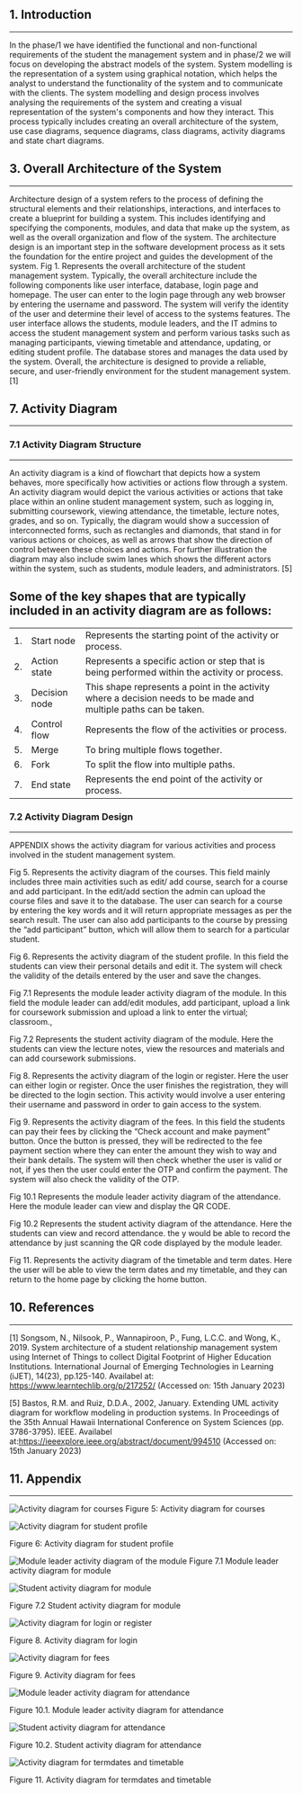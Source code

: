 ## **1. Introduction**
---
In the phase/1 we have identified the functional and non-functional requirements of the student the management system and in phase/2 we will focus on developing the abstract models of the system. System modelling is the representation of a system using graphical notation, which helps the analyst to understand the functionality of the system and to communicate with the clients. The system modelling and design process involves analysing the requirements of the system and creating a visual representation of the system's components and how they interact. This process typically includes creating an overall architecture of the system, use case diagrams, sequence diagrams, class diagrams, activity diagrams and state chart diagrams.

## **3. Overall Architecture of the System**
---
Architecture design of a system refers to the process of defining the structural elements and their relationships, interactions, and interfaces to create a blueprint for building a system. This includes identifying and specifying the components, modules, and data that make up the system, as well as the overall organization and flow of the system. The architecture design is an important step in the software development process as it sets the foundation for the entire project and guides the development of the system. 
Fig 1. Represents the overall architecture of the student management system. Typically, the overall architecture include the following components like user interface, database, login page and homepage. The user can enter to the login page through any web browser by entering the username and password. The system will verify the identity of the user and determine their level of access to the systems features. The user interface allows the students, module leaders, and the IT admins to access the student management system and perform various tasks such as managing participants, viewing timetable and attendance, updating, or editing student profile. The database stores and manages the data used by the system. Overall, the architecture is designed to provide a reliable, secure, and user-friendly environment for the student management system.[1]  


## **7. Activity Diagram**
---
### **7.1 Activity Diagram Structure**
---

An activity diagram is a kind of flowchart that depicts how a system behaves, more specifically how activities or actions flow through a system. An activity diagram would depict the various activities or actions that take place within an online student management system, such as logging in, submitting coursework, viewing attendance, the timetable, lecture notes, grades, and so on. Typically, the diagram would show a succession of interconnected forms, such as rectangles and diamonds, that stand in for various actions or choices, as well as arrows that show the direction of control between these choices and actions. For further illustration the diagram may also include swim lanes which shows the different actors within the system, such as students, module leaders, and administrators. [5]

Some of the key shapes that are typically included in an activity diagram are as follows: 
---
|  |   |   |
|---|---|---|
|1.|Start node|Represents the starting point of the activity or process.|
|2.|Action state|Represents a specific action or step that is being performed within the activity or process.|
|3.|Decision node|This shape represents a point in the activity where a decision needs to be made and multiple paths can be taken.|
|4.|Control flow|Represents the flow of the activities or process.|
|5.|Merge|To bring multiple flows together.|
|6.|Fork|To split the flow into multiple paths.|
|7.|End state|Represents the end point of the activity or process.|

### **7.2 Activity Diagram Design**
---
APPENDIX shows the activity diagram for various activities and process involved in the student management system. 

Fig 5. Represents the activity diagram of the courses. This field mainly includes three main activities such as edit/ add course, search for a course and add participant.  In the edit/add section the admin can upload the course files and save it to the database. The user can search for a course by entering the key words and it will return appropriate messages as per the search result. The user can also add participants to the course by pressing the “add participant” button, which will allow them to search for a particular student. 

Fig 6. Represents the activity diagram of the student profile. In this field the students can view their personal details and edit it. The system will check the validity of the details entered by the user and save the changes.  

Fig 7.1 Represents the module leader activity diagram of the module. In this field the module leader can add/edit modules, add participant, upload a link for coursework submission and upload a link to enter the virtual; classroom., 

Fig 7.2 Represents the student activity diagram of the module. Here the students can view the lecture notes, view the resources and materials and can add coursework submissions. 

Fig 8. Represents the activity diagram of the login or register. Here the user can either login or register. Once the user finishes the registration, they will be directed to the login section. This activity would involve a user entering their username and password in order to gain access to the system. 

Fig 9. Represents the activity diagram of the fees. In this field the students can pay their fees by clicking the “Check account and make payment” button. Once the button is pressed, they will be redirected to the fee payment section where they can enter the amount they wish to way and their bank details. The system will then check whether the user is valid or not, if yes then the user could enter the OTP and confirm the payment. The system will also check the validity of the OTP. 

Fig 10.1 Represents the module leader activity diagram of the attendance. Here the module leader can view and display the QR CODE. 

Fig 10.2 Represents the student activity diagram of the attendance. Here the students can view and record attendance. the y would be able to record the attendance by just scanning the QR code displayed by the module leader. 

Fig 11. Represents the activity diagram of the timetable and term dates. Here the user will be able to view the term dates and my timetable, and they can return to the home page by clicking the home button. 


## **10. References**
---
[1] Songsom, N., Nilsook, P., Wannapiroon, P., Fung, L.C.C. and Wong, K., 2019. System architecture of a student relationship management system using Internet of Things to collect Digital Footprint of Higher Education Institutions. International Journal of Emerging Technologies in Learning (iJET), 14(23), pp.125-140. Availabel at: https://www.learntechlib.org/p/217252/ (Accessed on: 15th January 2023)  

[5] Bastos, R.M. and Ruiz, D.D.A., 2002, January. Extending UML activity diagram for workflow modeling in production systems. In Proceedings of the 35th Annual Hawaii International Conference on System Sciences (pp. 3786-3795). IEEE. Availabel at:https://ieeexplore.ieee.org/abstract/document/994510 (Accessed on: 15th January 2023)  



## **11. Appendix**
---
![Activity diagram for courses](Activity%20for%20courses.png)
Figure 5: Activity diagram for courses

![Activity diagram for student profile](activity%20diagram%20for%20student%20profile.png)

Figure 6: Activity diagram for student profile

![Module leader activity diagram of the module](module%20leader%20activity%20for%20module.png)
Figure 7.1 Module leader activity diagram for module

![Student activity diagram for module](student%20activity%20diagram%20for%20module.png)

Figure 7.2 Student activity diagram for module

![Activity diagram for login or register](activity%20diagram%20for%20login.png)

Figure 8. Activity diagram for login 

![Activity diagram for fees](activity%20diagram%20for%20fees.png)

Figure 9. Activity diagram for fees

![ Module leader activity diagram for attendance](module%20leader%20activity%20for%20attendance.png)

Figure 10.1. Module leader activity diagram for attendance

![Student activity diagram for attendance](student%20activity%20diagram%20for%20attendance.png)

Figure 10.2. Student activity diagram for attendance

![ Activity diagram for termdates and timetable](activity%20diagram%20for%20timetable%20and%20termdates.png)

Figure 11. Activity diagram for termdates and timetable 

